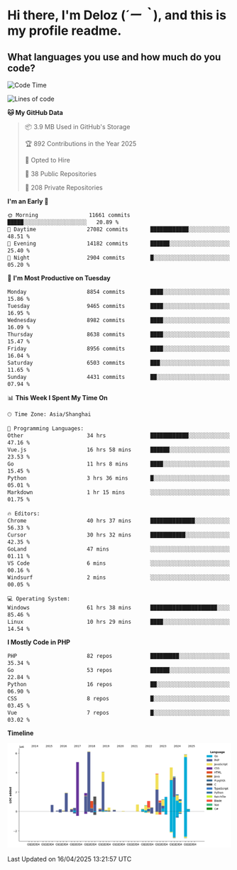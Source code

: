 # **Hi there, I'm Deloz (*´ー｀*), and this is my profile readme.**

## **What languages you use and how much do you code?**

<!--START_SECTION:waka-->
![Code Time](http://img.shields.io/badge/Code%20Time-6%2C161%20hrs%2036%20mins-blue)

![Lines of code](https://img.shields.io/badge/From%20Hello%20World%20I%27ve%20Written-52.5%20million%20lines%20of%20code-blue)

**🐱 My GitHub Data** 

> 📦 3.9 MB Used in GitHub's Storage 
 > 
> 🏆 892 Contributions in the Year 2025
 > 
> 💼 Opted to Hire
 > 
> 📜 38 Public Repositories 
 > 
> 🔑 208 Private Repositories 
 > 
**I'm an Early 🐤** 

```text
🌞 Morning                11661 commits       █████░░░░░░░░░░░░░░░░░░░░   20.89 % 
🌆 Daytime                27082 commits       ████████████░░░░░░░░░░░░░   48.51 % 
🌃 Evening                14182 commits       ██████░░░░░░░░░░░░░░░░░░░   25.40 % 
🌙 Night                  2904 commits        █░░░░░░░░░░░░░░░░░░░░░░░░   05.20 % 
```
📅 **I'm Most Productive on Tuesday** 

```text
Monday                   8854 commits        ████░░░░░░░░░░░░░░░░░░░░░   15.86 % 
Tuesday                  9465 commits        ████░░░░░░░░░░░░░░░░░░░░░   16.95 % 
Wednesday                8982 commits        ████░░░░░░░░░░░░░░░░░░░░░   16.09 % 
Thursday                 8638 commits        ████░░░░░░░░░░░░░░░░░░░░░   15.47 % 
Friday                   8956 commits        ████░░░░░░░░░░░░░░░░░░░░░   16.04 % 
Saturday                 6503 commits        ███░░░░░░░░░░░░░░░░░░░░░░   11.65 % 
Sunday                   4431 commits        ██░░░░░░░░░░░░░░░░░░░░░░░   07.94 % 
```


📊 **This Week I Spent My Time On** 

```text
🕑︎ Time Zone: Asia/Shanghai

💬 Programming Languages: 
Other                    34 hrs              ████████████░░░░░░░░░░░░░   47.16 % 
Vue.js                   16 hrs 58 mins      ██████░░░░░░░░░░░░░░░░░░░   23.53 % 
Go                       11 hrs 8 mins       ████░░░░░░░░░░░░░░░░░░░░░   15.45 % 
Python                   3 hrs 36 mins       █░░░░░░░░░░░░░░░░░░░░░░░░   05.01 % 
Markdown                 1 hr 15 mins        ░░░░░░░░░░░░░░░░░░░░░░░░░   01.75 % 

🔥 Editors: 
Chrome                   40 hrs 37 mins      ██████████████░░░░░░░░░░░   56.33 % 
Cursor                   30 hrs 32 mins      ███████████░░░░░░░░░░░░░░   42.35 % 
GoLand                   47 mins             ░░░░░░░░░░░░░░░░░░░░░░░░░   01.11 % 
VS Code                  6 mins              ░░░░░░░░░░░░░░░░░░░░░░░░░   00.16 % 
Windsurf                 2 mins              ░░░░░░░░░░░░░░░░░░░░░░░░░   00.05 % 

💻 Operating System: 
Windows                  61 hrs 38 mins      █████████████████████░░░░   85.46 % 
Linux                    10 hrs 29 mins      ████░░░░░░░░░░░░░░░░░░░░░   14.54 % 
```

**I Mostly Code in PHP** 

```text
PHP                      82 repos            █████████░░░░░░░░░░░░░░░░   35.34 % 
Go                       53 repos            ██████░░░░░░░░░░░░░░░░░░░   22.84 % 
Python                   16 repos            ██░░░░░░░░░░░░░░░░░░░░░░░   06.90 % 
CSS                      8 repos             █░░░░░░░░░░░░░░░░░░░░░░░░   03.45 % 
Vue                      7 repos             █░░░░░░░░░░░░░░░░░░░░░░░░   03.02 % 
```



**Timeline**

![Lines of Code chart](https://raw.githubusercontent.com/deloz/deloz/main/assets/bar_graph.png)


 Last Updated on 16/04/2025 13:21:57 UTC
<!--END_SECTION:waka-->
